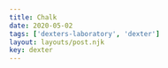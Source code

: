 ```yaml
---
title: Chalk
date: 2020-05-02
tags: ['dexters-laboratory', 'dexter']
layout: layouts/post.njk
key: dexter
---
```


